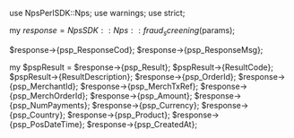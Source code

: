 use NpsPerlSDK::Nps;
use warnings;
use strict;

my $response = NpsSDK::Nps::fraud_screening($params);

$response->{psp_ResponseCod};
$response->{psp_ResponseMsg};

my $pspResult = $response->{psp_Result};
$pspResult->{ResultCode};
$pspResult->{ResultDescription};
$response->{psp_OrderId};
$response->{psp_MerchantId};
$response->{psp_MerchTxRef};
$response->{psp_MerchOrderId};
$response->{psp_Amount};
$response->{psp_NumPayments};
$response->{psp_Currency};
$response->{psp_Country};
$response->{psp_Product};
$response->{psp_PosDateTime};
$response->{psp_CreatedAt};
